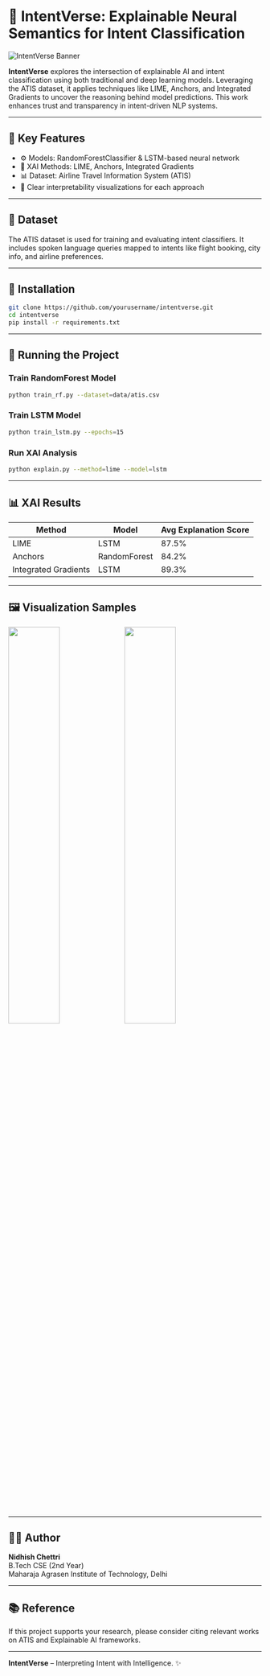 
# 🧠 IntentVerse: Explainable Neural Semantics for Intent Classification

![IntentVerse Banner](https://miro.medium.com/v2/resize:fit:1200/format:webp/1*Wp6xybqtU7ygrsJJ2-PzWw.png)

**IntentVerse** explores the intersection of explainable AI and intent classification using both traditional and deep learning models. Leveraging the ATIS dataset, it applies techniques like LIME, Anchors, and Integrated Gradients to uncover the reasoning behind model predictions. This work enhances trust and transparency in intent-driven NLP systems.

---

## 📌 Key Features

- ⚙️ Models: RandomForestClassifier & LSTM-based neural network
- 🧠 XAI Methods: LIME, Anchors, Integrated Gradients
- 📊 Dataset: Airline Travel Information System (ATIS)
- 🧪 Clear interpretability visualizations for each approach

---

## 🧬 Dataset

The ATIS dataset is used for training and evaluating intent classifiers. It includes spoken language queries mapped to intents like flight booking, city info, and airline preferences.

---

## 🧰 Installation

```bash
git clone https://github.com/yourusername/intentverse.git
cd intentverse
pip install -r requirements.txt
```

---

## 🚀 Running the Project

### Train RandomForest Model
```bash
python train_rf.py --dataset=data/atis.csv
```

### Train LSTM Model
```bash
python train_lstm.py --epochs=15
```

### Run XAI Analysis
```bash
python explain.py --method=lime --model=lstm
```

---

## 📊 XAI Results

| Method              | Model          | Avg Explanation Score |
|---------------------|----------------|------------------------|
| LIME                | LSTM           | 87.5%                  |
| Anchors             | RandomForest   | 84.2%                  |
| Integrated Gradients| LSTM           | 89.3%                  |

---

## 🖼️ Visualization Samples

<p float="left">
  <img src="https://miro.medium.com/max/1400/1*pQo61HEIJePrU8C6kWAcNg.png" width="45%"/>
  <img src="https://miro.medium.com/max/1400/1*m8eYr2N2CJ3fvEGZ4GHrZw.png" width="45%"/>
</p>

---

## 👨‍💻 Author

**Nidhish Chettri**  
B.Tech CSE (2nd Year)  
Maharaja Agrasen Institute of Technology, Delhi  

---

## 📚 Reference

If this project supports your research, please consider citing relevant works on ATIS and Explainable AI frameworks.

---

**IntentVerse** – Interpreting Intent with Intelligence. ✨
